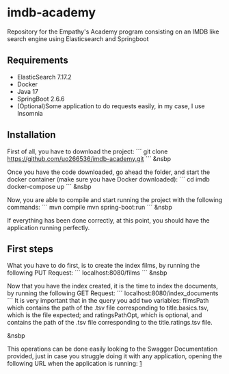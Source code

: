 # imdb-academy
Repository for the Empathy's Academy program consisting on an IMDB like search engine using Elasticsearch and Springboot

## Requirements ##
- ElasticSearch 7.17.2
- Docker
- Java 17
- SpringBoot 2.6.6
- (Optional)Some application to do requests easily, in my case, I use Insomnia

## Installation ##
First of all, you have to download the project: 
´´´
git clone https://github.com/uo266536/imdb-academy.git
´´´
&nsbp

Once you have the code downloaded, go ahead the folder, and start the docker container (make sure you have Docker downloaded):
´´´
cd imdb
docker-compose up
´´´
&nsbp

Now, you are able to compile and start running the project with the following commands:
´´´
mvn compile
mvn spring-boot:run
´´´
&nsbp

If everything has been done correctly, at this point, you should have the application running perfectly.

## First steps ##
What you have to do first, is to create the index films, by running the following PUT Request:
´´´
localhost:8080/films
´´´
&nsbp

Now that you have the index created, it is the time to index the documents, by running the following GET Request:
´´´
localhost:8080/index_documents
´´´
It is very important that in the query you add two variables: filmsPath which contains the path of the .tsv file corresponding to title.basics.tsv, which is the file expected; and ratingsPathOpt, which is optional, and contains the path of the .tsv file corresponding to the title.ratings.tsv file.

&nsbp

This operations can be done easily looking to the Swagger Documentation provided, just in case you struggle doing it with any application, opening the following URL when the application is running:
[1](http://localhost:8080/swagger-ui/index.html)
